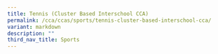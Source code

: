 ```yaml
---
title: Tennis (Cluster Based Interschool CCA)
permalink: /cca/ccas/sports/tennis-cluster-based-interschool-cca/
variant: markdown
description: ""
third_nav_title: Sports
---
```

